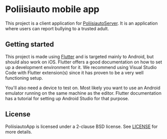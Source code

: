 # Poliisiauto mobile app

This project is a client application for [PoliisiautoServer](https://github.com/Spacha/PoliisiautoServer). It is an application where users can report bullying to a trusted adult.

## Getting started

This project is made using [Flutter](https://docs.flutter.dev/) and is targeted mainly to Android, but should also work on iOS. Flutter offers a good documentation on how to set up a development environment for it. We recommend using Visual Studio Code with Flutter extension(s) since it has proven to be a very well functioning setup.

You'll also need a device to test on. Most likely you want to use an Android emulator running on the same machine as the editor. Flutter documentation has a tutorial for setting up Android Studio for that purpose.

## License

PoliisiautoApp is licensed under a 2-clause BSD license. See [LICENSE](https://github.com/Spacha/PoliisiautoApp/LICENSE) for more details.
